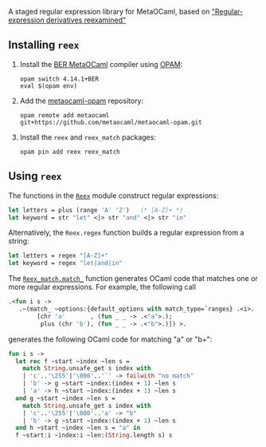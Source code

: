 A staged regular expression library for MetaOCaml, based on ["Regular-expression derivatives reexamined"][reex-paper]

## Installing `reex`

1. Install the [BER MetaOCaml][ber-metaocaml] compiler using [OPAM][opam]:

   ```
   opam switch 4.14.1+BER
   eval $(opam env)
   ```

2. Add the [metaocaml-opam][metaocaml-opam] repository:

   ```
   opam remote add metaocaml git+https://github.com/metaocaml/metaocaml-opam.git
   ```

3. Install the `reex` and `reex_match` packages:

   ```
   opam pin add reex reex_match
   ```

## Using `reex`

The functions in the [`Reex`][reex] module construct regular expressions:

```ocaml
let letters = plus (range 'A' 'Z')   (* [A-Z]+ *)
let keyword = str "let" <|> str "and" <|> str "in"
```

Alternatively, the `Reex.regex` function builds a regular expression from a string:

```ocaml
let letters = regex "[A-Z]+"
let keyword = regex "let|and|in"
```

The [`Reex_match.match_`][reex_match] function generates OCaml code that matches one or more regular expressions.  For example, the following call

```ocaml
.<fun i s ->
   .~(match_ ~options:{default_options with match_type=`ranges} .<i>. .<s>.
        [chr 'a'       , (fun _ _ -> .<"a">.);
         plus (chr 'b'), (fun _ _ -> .<"b">.)]) >.
```

generates the following OCaml code for matching "a" or "b+":

```ocaml
fun i s ->
  let rec f ~start ~index ~len s =
    match String.unsafe_get s index with
    | 'c'..'\255'|'\000'..'`' -> failwith "no match"
    | 'b' -> g ~start ~index:(index + 1) ~len s
    | 'a' -> h ~start ~index:(index + 1) ~len s
  and g ~start ~index ~len s =
    match String.unsafe_get s index with
    | 'c'..'\255'|'\000'..'a' -> "b"
    | 'b' -> g ~start ~index:(index + 1) ~len s
  and h ~start ~index ~len s = "a" in
  f ~start:i ~index:i ~len:(String.length s) s
```

[reex-paper]: https://www.ccs.neu.edu/home/turon/re-deriv.pdf
[metaocaml-opam]: https://github.com/metaocaml/metaocaml-opam
[ber-metaocaml]: https://okmij.org/ftp/ML/MetaOCaml.html
[opam]: https://opam.ocaml.org/
[reex]: https://github.com/yallop/reex/blob/master/lib/reex.mli
[reex_match]: https://github.com/yallop/reex/blob/master/lib/reex_match.mli
